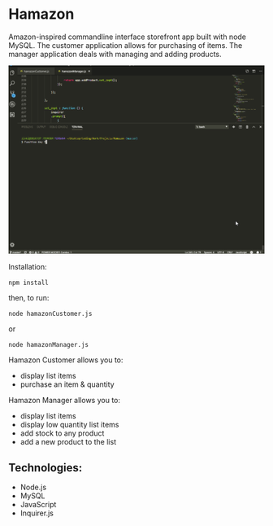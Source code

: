 # Hamazon
Amazon-inspired commandline interface storefront app built with node MySQL. The customer application allows for purchasing of items. The manager application deals with managing and adding products.

![](hamazon_demo.gif)

Installation:
```
npm install
```

then, to run:
```
node hamazonCustomer.js
```
or
```
node hamazonManager.js
```

Hamazon Customer allows you to:
- display list items
- purchase an item & quantity

Hamazon Manager allows you to:
- display list items
- display low quantity list items
- add stock to any product
- add a new product to the list

## Technologies:
- Node.js
- MySQL
- JavaScript
- Inquirer.js
